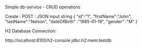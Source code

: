 Simple db-service - CRUD operations


Create :
POST :
JSON input string
{
	"id":"1",
	"firstName":"John",
	"lastName":"Nelson",
	"dateOfBirth" :"1985-01-19",
	"gender" :"M"
}

H2 Database Connection:

http://localhost:8100/h2-console
jdbc:h2:mem:testdb

